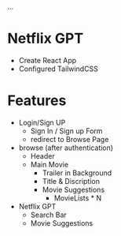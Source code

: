 ...
# Netflix GPT

- Create React App
- Configured TailwindCSS



# Features
- Login/Sign UP
    - Sign In / Sign up Form
    - redirect to Browse Page
- browse (after authentication)
    - Header
    - Main Movie
        - Trailer in Background
        - Title & Discription
        - Movie Suggestions
            - MovieLists * N
- Netflix GPT
    - Search Bar
    - Movie Suggestions
    

